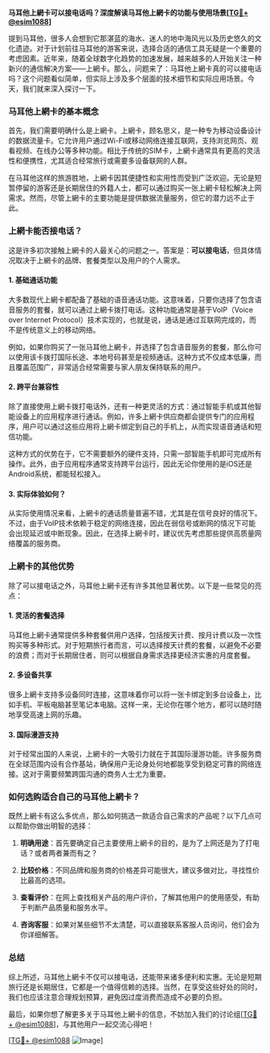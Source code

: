 **马耳他上網卡可以接电话吗？深度解读马耳他上網卡的功能与使用场景[[TG💪+ @esim1088](https://t.me/s/esim1088)]**

提到马耳他，很多人会想到它那湛蓝的海水、迷人的地中海风光以及历史悠久的文化遗迹。对于计划前往马耳他的游客来说，选择合适的通信工具无疑是一个重要的考虑因素。近年来，随着全球数字化趋势的加速发展，越来越多的人开始关注一种新兴的通信解决方案——上網卡。那么，问题来了：马耳他上網卡真的可以接电话吗？这个问题看似简单，但实际上涉及多个层面的技术细节和实际应用场景。今天，我们就来深入探讨一下。

### 马耳他上網卡的基本概念

首先，我们需要明确什么是上網卡。上網卡，顾名思义，是一种专为移动设备设计的数据流量卡。它允许用户通过Wi-Fi或移动网络连接互联网，支持浏览网页、观看视频、在线办公等多种功能。相比于传统的SIM卡，上網卡通常具有更高的灵活性和便携性，尤其适合经常旅行或需要多设备联网的人群。

在马耳他这样的旅游胜地，上網卡因其便捷性和实用性而受到广泛欢迎。无论是短暂停留的游客还是长期居住的外籍人士，都可以通过购买一张上網卡轻松解决上网需求。然而，尽管上網卡的主要功能是提供数据流量服务，但它的潜力远不止于此。

### 上網卡能否接电话？

这是许多初次接触上網卡的人最关心的问题之一。答案是：**可以接电话**，但具体情况取决于上網卡的品牌、套餐类型以及用户的个人需求。

#### 1. 基础通话功能

大多数现代上網卡都配备了基础的语音通话功能。这意味着，只要你选择了包含语音服务的套餐，就可以通过上網卡拨打电话。这种功能通常是基于VoIP（Voice over Internet Protocol）技术实现的，也就是说，通话是通过互联网完成的，而不是传统意义上的移动网络。

例如，如果你购买了一张马耳他上網卡，并选择了包含语音服务的套餐，那么你可以使用该卡拨打国际长途、本地号码甚至是视频通话。这种方式不仅成本低廉，而且覆盖范围广，非常适合经常需要与家人朋友保持联系的用户。

#### 2. 跨平台兼容性

除了直接使用上網卡拨打电话外，还有一种更灵活的方式：通过智能手机或其他智能设备上的应用程序进行通话。例如，许多上網卡供应商都会提供专门的应用程序，用户可以通过这些应用将上網卡绑定到自己的手机上，从而实现语音通话和短信功能。

这种方式的优势在于，它不需要额外的硬件支持，只需一部智能手机即可完成所有操作。此外，由于应用程序通常支持跨平台运行，因此无论你使用的是iOS还是Android系统，都能轻松接入。

#### 3. 实际体验如何？

从实际使用情况来看，上網卡的通话质量普遍不错，尤其是在信号良好的情况下。不过，由于VoIP技术依赖于稳定的网络连接，因此在弱信号或断网的情况下可能会出现延迟或中断现象。因此，在选择上網卡时，建议优先考虑那些提供高质量网络覆盖的服务商。

### 上網卡的其他优势

除了可以接电话之外，马耳他上網卡还有许多其他显著优势。以下是一些常见的亮点：

#### 1. 灵活的套餐选择

马耳他上網卡通常提供多种套餐供用户选择，包括按天计费、按月计费以及一次性购买等多种形式。对于短期旅行者而言，可以选择按天计费的套餐，以避免不必要的浪费；而对于长期居住者，则可以根据自身需求选择更经济实惠的月度套餐。

#### 2. 多设备共享

很多上網卡支持多设备同时连接，这意味着你可以将一张卡绑定到多台设备上，比如手机、平板电脑甚至笔记本电脑。这样一来，无论你在哪个地方，都可以随时随地享受高速上网的乐趣。

#### 3. 国际漫游支持

对于经常出国的人来说，上網卡的一大吸引力就在于其国际漫游功能。许多服务商在全球范围内设有合作基站，确保用户无论身处何地都能享受到稳定可靠的网络连接。这对于需要频繁跨国沟通的商务人士尤为重要。

### 如何选购适合自己的马耳他上網卡？

既然上網卡有这么多优点，那么如何挑选一款适合自己需求的产品呢？以下几点可以帮助你做出明智的选择：

1. **明确用途**：首先要确定自己主要使用上網卡的目的，是为了上网还是为了打电话？或者两者兼而有之？
   
2. **比较价格**：不同品牌和服务商的价格差异可能很大，建议多做对比，寻找性价比最高的选项。
   
3. **查看评价**：在网上查找相关产品的用户评价，了解其他用户的使用感受，有助于判断产品质量和服务水平。
   
4. **咨询客服**：如果对某些细节不太清楚，可以直接联系客服人员询问，他们会为你详细解答。

### 总结

综上所述，马耳他上網卡不仅可以接电话，还能带来诸多便利和实惠。无论是短期旅行还是长期居住，它都是一个值得信赖的选择。当然，在享受这些好处的同时，我们也应该注意合理规划预算，避免因过度消费而造成不必要的负担。

最后，如果你想了解更多关于马耳他上網卡的信息，不妨加入我们的讨论组[[TG💪+ @esim1088](https://t.me/s/esim1088)]，与其他用户一起交流心得吧！

[[TG💪+ @esim1088](https://t.me/s/esim1088) ![Image](https://i.postimg.cc/4NQfJmqS/Snipaste-2025-05-13-00-14-12.png)]